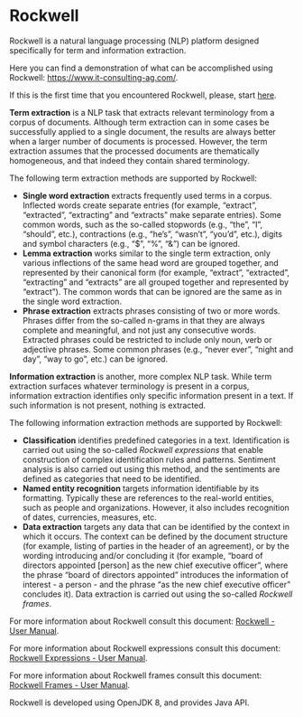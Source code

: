 <h1>Rockwell</h1>
<p>Rockwell is a natural language processing (NLP) platform designed specifically for term and information extraction.</p>
<p>Here you can find a demonstration of what can be accomplished using Rockwell: <a href="https://www.it-consulting-ag.com/" target="_blank">https://www.it-consulting-ag.com/</a>.</p>
<p>If this is the first time that you encountered Rockwell, please, start <a href="https://docs.google.com/document/d/16nKRYP3EPy2j8VgdZYZXXQHIqGU8gvrJSRCJPmbnWIs/edit?usp=sharing" target="_blank">here</a>.</p> 
<p><b>Term extraction</b> is a NLP task that extracts relevant terminology from a corpus of documents. Although term extraction can in some cases be successfully applied to a single document, the results are always better when a larger number of documents is processed. However, the term extraction assumes that the processed documents are thematically homogeneous, and that indeed they contain shared terminology.</p>
<p>The following term extraction methods are supported by Rockwell:</p>
<ul>
  <li><b>Single word extraction</b> extracts frequently used terms in a corpus. Inflected words create separate entries (for example, “extract”, “extracted”, “extracting” and “extracts” make separate entries). Some common words, such as the so-called stopwords (e.g., “the”, “I”, “should”, etc.),  contractions (e.g., “he’s”, “wasn’t”, “you’d”, etc.), digits and symbol characters (e.g., “$”, “%”, “&”)  can be ignored.</li>
  <li><b>Lemma extraction</b> works similar to the single term extraction, only various inflections of the same head word are grouped together, and represented by their canonical form (for example, “extract”, “extracted”, “extracting” and “extracts” are all grouped together and represented by “extract”). The common words that can be ignored are the same as in the single word extraction.</li>
  <li><b>Phrase extraction</b> extracts phrases consisting of two or more words. Phrases differ from the so-called n-grams in that they are always complete and meaningful, and not just any consecutive words. Extracted phrases could be restricted to include only noun, verb or adjective phrases. Some common phrases (e.g., “never ever”, “night and day”, “way to go”, etc.) can be ignored.</li>
</ul>
<p><b>Information extraction</b> is another, more complex NLP task. While term extraction surfaces whatever terminology is present in a corpus, information extraction identifies only specific information present in a text. If such information is not present, nothing is extracted.</p>
<p>The following information extraction methods are supported by Rockwell:</p>
<ul>
  <li><b>Classification</b> identifies predefined categories in a text. Identification is carried out using the so-called <i>Rockwell expressions</i> that enable construction of complex identification rules and patterns. Sentiment analysis is also carried out using this method, and the sentiments are defined as categories that need to be identified.</li>
  <li><b>Named entity recognition</b> targets information identifiable by its formatting. Typically these are references to the real-world entities, such as people and organizations. However, it also includes recognition of dates, currencies, measures, etc.</li>
  <li><b>Data extraction</b> targets any data that can be identified by the context in which it occurs. The context can be defined by the document structure (for example, listing of parties in the header of an agreement), or by the wording introducing and/or concluding it (for example, “board of directors appointed [person] as the new chief executive officer”, where the phrase “board of directors appointed” introduces the information of interest - a person - and the phrase “as the new chief executive officer” concludes it). Data extraction is carried out using the so-called <i>Rockwell frames</i>.</li>
</ul>
<p>For more information about Rockwell consult this document: <a href="https://docs.google.com/document/d/1CjDsEowbBLBOoJs1OrC4tV807-B14b1feAvtTepauHc/edit?usp=sharing" targer="_blank">Rockwell - User Manual</a>.</p>
<p>For more information about Rockwell expressions consult this document: <a href="https://docs.google.com/document/d/1wMYCXAOm0cmJ4z5PHLRK5JyPsBY-p3vEYnupik-QT-A/edit?usp=sharing" target="_blank">Rockwell Expressions - User Manual</a>.</p>
<p>For more information about Rockwell frames consult this document: <a href="https://docs.google.com/document/d/16ehTwHFVetysFeySPHOQ8aue64FrN-F5dwVi2xKFVVc/edit?usp=sharing" target="_blank">Rockwell Frames - User Manual</a>.</p>
<p>Rockwell is developed using OpenJDK 8, and provides Java API.</p>
